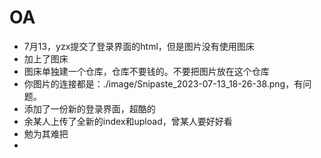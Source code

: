 # OA
- 7月13，yzx提交了登录界面的html，但是图片没有使用图床
- 加上了图床
- 图床单独建一个仓库，仓库不要钱的。不要把图片放在这个仓库
- 你图片的连接都是：./image/Snipaste_2023-07-13_18-26-38.png，有问题。
- 添加了一份新的登录界面，超酷的
- 余某人上传了全新的index和upload，曾某人要好好看
- 勉为其难把
- 
